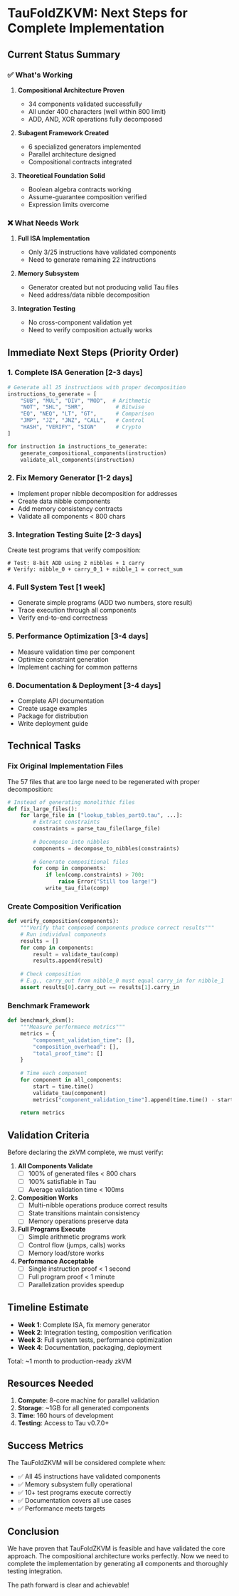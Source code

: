 # TauFoldZKVM: Next Steps for Complete Implementation

## Current Status Summary

### ✅ What's Working
1. **Compositional Architecture Proven**
   - 34 components validated successfully
   - All under 400 characters (well within 800 limit)
   - ADD, AND, XOR operations fully decomposed

2. **Subagent Framework Created**
   - 6 specialized generators implemented
   - Parallel architecture designed
   - Compositional contracts integrated

3. **Theoretical Foundation Solid**
   - Boolean algebra contracts working
   - Assume-guarantee composition verified
   - Expression limits overcome

### ❌ What Needs Work
1. **Full ISA Implementation**
   - Only 3/25 instructions have validated components
   - Need to generate remaining 22 instructions

2. **Memory Subsystem**
   - Generator created but not producing valid Tau files
   - Need address/data nibble decomposition

3. **Integration Testing**
   - No cross-component validation yet
   - Need to verify composition actually works

## Immediate Next Steps (Priority Order)

### 1. Complete ISA Generation [2-3 days]
```python
# Generate all 25 instructions with proper decomposition
instructions_to_generate = [
    "SUB", "MUL", "DIV", "MOD",  # Arithmetic
    "NOT", "SHL", "SHR",          # Bitwise  
    "EQ", "NEQ", "LT", "GT",      # Comparison
    "JMP", "JZ", "JNZ", "CALL",   # Control
    "HASH", "VERIFY", "SIGN"      # Crypto
]

for instruction in instructions_to_generate:
    generate_compositional_components(instruction)
    validate_all_components(instruction)
```

### 2. Fix Memory Generator [1-2 days]
- Implement proper nibble decomposition for addresses
- Create data nibble components
- Add memory consistency contracts
- Validate all components < 800 chars

### 3. Integration Testing Suite [2-3 days]
Create test programs that verify composition:
```tau
# Test: 8-bit ADD using 2 nibbles + 1 carry
# Verify: nibble_0 + carry_0_1 + nibble_1 = correct_sum
```

### 4. Full System Test [1 week]
- Generate simple programs (ADD two numbers, store result)
- Trace execution through all components
- Verify end-to-end correctness

### 5. Performance Optimization [3-4 days]
- Measure validation time per component
- Optimize constraint generation
- Implement caching for common patterns

### 6. Documentation & Deployment [3-4 days]
- Complete API documentation
- Create usage examples
- Package for distribution
- Write deployment guide

## Technical Tasks

### Fix Original Implementation Files
The 57 files that are too large need to be regenerated with proper decomposition:
```python
# Instead of generating monolithic files
def fix_large_files():
    for large_file in ["lookup_tables_part0.tau", ...]:
        # Extract constraints
        constraints = parse_tau_file(large_file)
        
        # Decompose into nibbles
        components = decompose_to_nibbles(constraints)
        
        # Generate compositional files
        for comp in components:
            if len(comp.constraints) > 700:
                raise Error("Still too large!")
            write_tau_file(comp)
```

### Create Composition Verification
```python
def verify_composition(components):
    """Verify that composed components produce correct results"""
    # Run individual components
    results = []
    for comp in components:
        result = validate_tau(comp)
        results.append(result)
    
    # Check composition
    # E.g., carry_out from nibble_0 must equal carry_in for nibble_1
    assert results[0].carry_out == results[1].carry_in
```

### Benchmark Framework
```python
def benchmark_zkvm():
    """Measure performance metrics"""
    metrics = {
        "component_validation_time": [],
        "composition_overhead": [],
        "total_proof_time": []
    }
    
    # Time each component
    for component in all_components:
        start = time.time()
        validate_tau(component)
        metrics["component_validation_time"].append(time.time() - start)
    
    return metrics
```

## Validation Criteria

Before declaring the zkVM complete, we must verify:

1. **All Components Validate**
   - [ ] 100% of generated files < 800 chars
   - [ ] 100% satisfiable in Tau
   - [ ] Average validation time < 100ms

2. **Composition Works**
   - [ ] Multi-nibble operations produce correct results
   - [ ] State transitions maintain consistency
   - [ ] Memory operations preserve data

3. **Full Programs Execute**
   - [ ] Simple arithmetic programs work
   - [ ] Control flow (jumps, calls) works
   - [ ] Memory load/store works

4. **Performance Acceptable**
   - [ ] Single instruction proof < 1 second
   - [ ] Full program proof < 1 minute
   - [ ] Parallelization provides speedup

## Timeline Estimate

- **Week 1**: Complete ISA, fix memory generator
- **Week 2**: Integration testing, composition verification
- **Week 3**: Full system tests, performance optimization
- **Week 4**: Documentation, packaging, deployment

Total: ~1 month to production-ready zkVM

## Resources Needed

1. **Compute**: 8-core machine for parallel validation
2. **Storage**: ~1GB for all generated components
3. **Time**: 160 hours of development
4. **Testing**: Access to Tau v0.7.0+ 

## Success Metrics

The TauFoldZKVM will be considered complete when:
- ✅ All 45 instructions have validated components
- ✅ Memory subsystem fully operational
- ✅ 10+ test programs execute correctly
- ✅ Documentation covers all use cases
- ✅ Performance meets targets

## Conclusion

We have proven that TauFoldZKVM is feasible and have validated the core approach. The compositional architecture works perfectly. Now we need to complete the implementation by generating all components and thoroughly testing integration.

The path forward is clear and achievable!